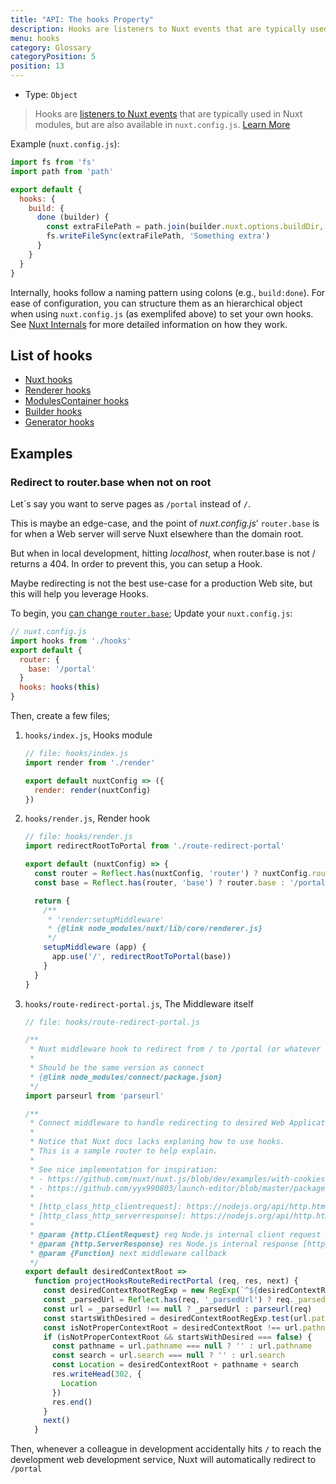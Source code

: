 ```yaml
---
title: "API: The hooks Property"
description: Hooks are listeners to Nuxt events that are typically used in Nuxt modules, but are also available in `nuxt.config.js`.
menu: hooks
category: Glossary
categoryPosition: 5
position: 13
---
```


- Type: `Object`

> Hooks are [listeners to Nuxt events](/api/internals) that are typically used in Nuxt modules, but are also available in `nuxt.config.js`. [Learn More](/api/internals)

Example (`nuxt.config.js`):

```js
import fs from 'fs'
import path from 'path'

export default {
  hooks: {
    build: {
      done (builder) {
        const extraFilePath = path.join(builder.nuxt.options.buildDir, 'extra-file')
        fs.writeFileSync(extraFilePath, 'Something extra')
      }
    }
  }
}
```

Internally, hooks follow a naming pattern using colons (e.g., `build:done`). For ease of configuration, you can structure them as an hierarchical object when using `nuxt.config.js` (as exemplifed above) to set your own hooks. See [Nuxt Internals](/api/internals) for more detailed information on how they work.

## List of hooks

- [Nuxt hooks](https://nuxtjs.org/api/internals-nuxt#hooks)
- [Renderer hooks](https://nuxtjs.org/api/internals-renderer#hooks)
- [ModulesContainer hooks](https://nuxtjs.org/api/internals-module-container#hooks)
- [Builder hooks](https://nuxtjs.org/api/internals-builder#hooks)
- [Generator hooks](https://nuxtjs.org/api/internals-generator#hooks)

## Examples

### Redirect to router.base when not on root

Let´s say you want to serve pages as `/portal` instead of `/`.

This is maybe an edge-case, and the point of _nuxt.config.js_’ `router.base` is for when a Web server will serve Nuxt elsewhere than the domain root.

But when in local development, hitting _localhost_, when router.base is not / returns a 404.
In order to prevent this, you can setup a Hook.

Maybe redirecting is not the best use-case for a production Web site, but this will help you leverage Hooks.

To begin, you [can change `router.base`](/api/configuration-router#base); Update your `nuxt.config.js`:

```js
// nuxt.config.js
import hooks from './hooks'
export default {
  router: {
    base: '/portal'
  }
  hooks: hooks(this)
}
```

Then, create a few files;

1. `hooks/index.js`, Hooks module

   ```js
   // file: hooks/index.js
   import render from './render'

   export default nuxtConfig => ({
     render: render(nuxtConfig)
   })
   ```

1. `hooks/render.js`, Render hook

   ```js
   // file: hooks/render.js
   import redirectRootToPortal from './route-redirect-portal'

   export default (nuxtConfig) => {
     const router = Reflect.has(nuxtConfig, 'router') ? nuxtConfig.router : {}
     const base = Reflect.has(router, 'base') ? router.base : '/portal'

     return {
       /**
        * 'render:setupMiddleware'
        * {@link node_modules/nuxt/lib/core/renderer.js}
        */
       setupMiddleware (app) {
         app.use('/', redirectRootToPortal(base))
       }
     }
   }
   ```

1. `hooks/route-redirect-portal.js`, The Middleware itself

   ```js
   // file: hooks/route-redirect-portal.js

   /**
    * Nuxt middleware hook to redirect from / to /portal (or whatever we set in nuxt.config.js router.base)
    *
    * Should be the same version as connect
    * {@link node_modules/connect/package.json}
    */
   import parseurl from 'parseurl'

   /**
    * Connect middleware to handle redirecting to desired Web Applicatin Context Root.
    *
    * Notice that Nuxt docs lacks explaning how to use hooks.
    * This is a sample router to help explain.
    *
    * See nice implementation for inspiration:
    * - https://github.com/nuxt/nuxt.js/blob/dev/examples/with-cookies/plugins/cookies.js
    * - https://github.com/yyx990803/launch-editor/blob/master/packages/launch-editor-middleware/index.js
    *
    * [http_class_http_clientrequest]: https://nodejs.org/api/http.html#http_class_http_clientrequest
    * [http_class_http_serverresponse]: https://nodejs.org/api/http.html#http_class_http_serverresponse
    *
    * @param {http.ClientRequest} req Node.js internal client request object [http_class_http_clientrequest]
    * @param {http.ServerResponse} res Node.js internal response [http_class_http_serverresponse]
    * @param {Function} next middleware callback
    */
   export default desiredContextRoot =>
     function projectHooksRouteRedirectPortal (req, res, next) {
       const desiredContextRootRegExp = new RegExp(`^${desiredContextRoot}`)
       const _parsedUrl = Reflect.has(req, '_parsedUrl') ? req._parsedUrl : null
       const url = _parsedUrl !== null ? _parsedUrl : parseurl(req)
       const startsWithDesired = desiredContextRootRegExp.test(url.pathname)
       const isNotProperContextRoot = desiredContextRoot !== url.pathname
       if (isNotProperContextRoot && startsWithDesired === false) {
         const pathname = url.pathname === null ? '' : url.pathname
         const search = url.search === null ? '' : url.search
         const Location = desiredContextRoot + pathname + search
         res.writeHead(302, {
           Location
         })
         res.end()
       }
       next()
     }
   ```

Then, whenever a colleague in development accidentally hits `/` to reach the development web development service, Nuxt will automatically redirect to `/portal`
